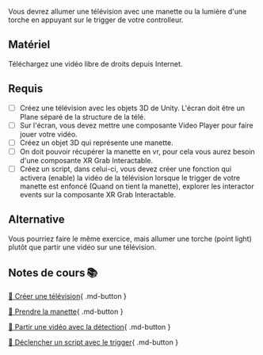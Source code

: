 Vous devrez allumer une télévision avec une manette ou la lumière d'une torche en appuyant sur le trigger de votre controlleur.


## Matériel
Téléchargez une vidéo libre de droits depuis Internet.  

## Requis
- [ ] Créez une télévision avec les objets 3D de Unity. L'écran doit être un Plane séparé de la structure de la télé.
- [ ] Sur l'écran, vous devez mettre une composante Video Player pour faire jouer votre vidéo.
- [ ] Créez un objet 3D qui représente une manette.
- [ ] On doit pouvoir récupérer la manette en vr, pour cela vous aurez besoin d'une composante XR Grab Interactable.
- [ ] Créez un script, dans celui-ci, vous devez créer une fonction qui activera (enable) la vidéo de la télévision lorsque le trigger de votre manette est enfoncé (Quand on tient la manette), explorer les interactor events sur la composante XR Grab Interactable.

## Alternative   
Vous pourriez faire le même exercice, mais allumer une torche (point light) plutôt que partir une vidéo sur une télévision.


## Notes de cours 📚
[📁 Créer une télévision](../consignes/travail2.html#creer-une-television){ .md-button }    

[📁 Prendre la manette](../unity/interaction_vr.html#xr-grab){ .md-button }    

[📁 Partir une vidéo avec la détection](../consignes/travail2.html#partir-ou-arreter-une-video-avec-la-detection){ .md-button }    

[📁 Déclencher un script avec le trigger](../unity/interaction_vr.html#declencher-un-evenement-lorsquun-objet-est-selectionne){ .md-button }
